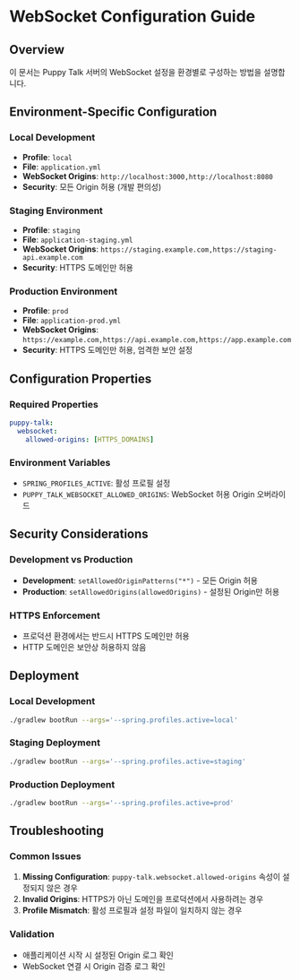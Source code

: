 # WebSocket Configuration Guide

## Overview
이 문서는 Puppy Talk 서버의 WebSocket 설정을 환경별로 구성하는 방법을 설명합니다.

## Environment-Specific Configuration

### Local Development
- **Profile**: `local`
- **File**: `application.yml`
- **WebSocket Origins**: `http://localhost:3000,http://localhost:8080`
- **Security**: 모든 Origin 허용 (개발 편의성)

### Staging Environment
- **Profile**: `staging`
- **File**: `application-staging.yml`
- **WebSocket Origins**: `https://staging.example.com,https://staging-api.example.com`
- **Security**: HTTPS 도메인만 허용

### Production Environment
- **Profile**: `prod`
- **File**: `application-prod.yml`
- **WebSocket Origins**: `https://example.com,https://api.example.com,https://app.example.com`
- **Security**: HTTPS 도메인만 허용, 엄격한 보안 설정

## Configuration Properties

### Required Properties
```yaml
puppy-talk:
  websocket:
    allowed-origins: [HTTPS_DOMAINS]
```

### Environment Variables
- `SPRING_PROFILES_ACTIVE`: 활성 프로필 설정
- `PUPPY_TALK_WEBSOCKET_ALLOWED_ORIGINS`: WebSocket 허용 Origin 오버라이드

## Security Considerations

### Development vs Production
- **Development**: `setAllowedOriginPatterns("*")` - 모든 Origin 허용
- **Production**: `setAllowedOrigins(allowedOrigins)` - 설정된 Origin만 허용

### HTTPS Enforcement
- 프로덕션 환경에서는 반드시 HTTPS 도메인만 허용
- HTTP 도메인은 보안상 허용하지 않음

## Deployment

### Local Development
```bash
./gradlew bootRun --args='--spring.profiles.active=local'
```

### Staging Deployment
```bash
./gradlew bootRun --args='--spring.profiles.active=staging'
```

### Production Deployment
```bash
./gradlew bootRun --args='--spring.profiles.active=prod'
```

## Troubleshooting

### Common Issues
1. **Missing Configuration**: `puppy-talk.websocket.allowed-origins` 속성이 설정되지 않은 경우
2. **Invalid Origins**: HTTPS가 아닌 도메인을 프로덕션에서 사용하려는 경우
3. **Profile Mismatch**: 활성 프로필과 설정 파일이 일치하지 않는 경우

### Validation
- 애플리케이션 시작 시 설정된 Origin 로그 확인
- WebSocket 연결 시 Origin 검증 로그 확인
